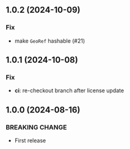 ## 1.0.2 (2024-10-09)

### Fix

- make `GeoRef` hashable (#21)

## 1.0.1 (2024-10-08)

### Fix

- **ci**: re-checkout branch after license update

## 1.0.0 (2024-08-16)

### BREAKING CHANGE

- First release
